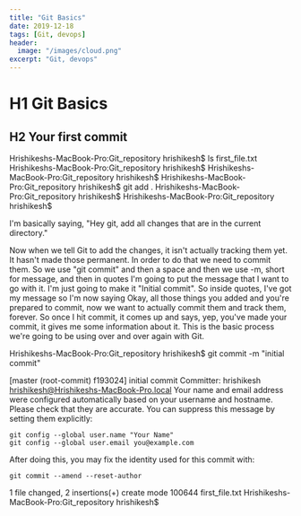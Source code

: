 ```yaml
---
title: "Git Basics"
date: 2019-12-18
tags: [Git, devops]
header:
  image: "/images/cloud.png"
excerpt: "Git, devops"
---
```


# H1 Git Basics

## H2 Your first commit





Hrishikeshs-MacBook-Pro:Git_repository hrishikesh$ ls
first_file.txt
Hrishikeshs-MacBook-Pro:Git_repository hrishikesh$ 
Hrishikeshs-MacBook-Pro:Git_repository hrishikesh$ 
Hrishikeshs-MacBook-Pro:Git_repository hrishikesh$ git add .
Hrishikeshs-MacBook-Pro:Git_repository hrishikesh$ 
Hrishikeshs-MacBook-Pro:Git_repository hrishikesh$ 

 I'm basically saying, "Hey git, add all changes that are in the current directory."



Now when we tell Git to add the changes, it isn't actually tracking them yet. It hasn't made those permanent. In order to do that we need to commit them. So we use "git commit" and then a space and then we use -m, short for message, and then in quotes I'm going to put the message that I want to go with it. I'm just going to make it "Initial commit". So inside quotes, I've got my message so I'm now saying Okay, all those things you added and you're prepared to commit, now we want to actually commit them and track them, forever. So once I hit commit, it comes up and says, yep, you've made your commit, it gives me some information about it. This is the basic process we're going to be using over and over again with Git. 

 Hrishikeshs-MacBook-Pro:Git_repository hrishikesh$ git commit -m "initial commit"

[master (root-commit) f193024] initial commit
 Committer: hrishikesh <hrishikesh@Hrishikeshs-MacBook-Pro.local>
Your name and email address were configured automatically based
on your username and hostname. Please check that they are accurate.
You can suppress this message by setting them explicitly:

    git config --global user.name "Your Name"
    git config --global user.email you@example.com

After doing this, you may fix the identity used for this commit with:

    git commit --amend --reset-author

 1 file changed, 2 insertions(+)
 create mode 100644 first_file.txt
Hrishikeshs-MacBook-Pro:Git_repository hrishikesh$  